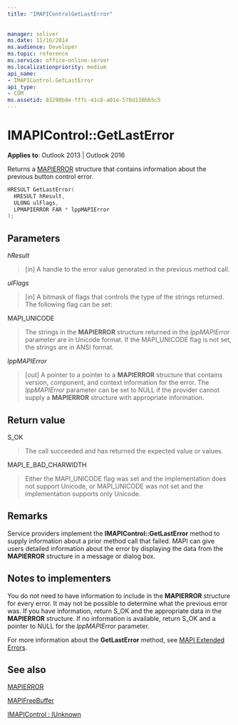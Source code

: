 ```yaml
---
title: "IMAPIControlGetLastError"
 
 
manager: soliver
ms.date: 11/16/2014
ms.audience: Developer
ms.topic: reference
ms.service: office-online-server
ms.localizationpriority: medium
api_name:
- IMAPIControl.GetLastError
api_type:
- COM
ms.assetid: 83290b8e-fffc-41c8-a01e-578d130b65c5
---
```


# IMAPIControl::GetLastError

  
  
**Applies to**: Outlook 2013 | Outlook 2016 
  
Returns a [MAPIERROR](mapierror.md) structure that contains information about the previous button control error. 
  
```cpp
HRESULT GetLastError(
  HRESULT hResult,
  ULONG ulFlags,
  LPMAPIERROR FAR * lppMAPIError
);
```

## Parameters

 _hResult_
  
> [in] A handle to the error value generated in the previous method call.
    
 _ulFlags_
  
> [in] A bitmask of flags that controls the type of the strings returned. The following flag can be set:
    
MAPI_UNICODE 
  
> The strings in the **MAPIERROR** structure returned in the _lppMAPIError_ parameter are in Unicode format. If the MAPI_UNICODE flag is not set, the strings are in ANSI format. 
    
 _lppMAPIError_
  
> [out] A pointer to a pointer to a **MAPIERROR** structure that contains version, component, and context information for the error. The  _lppMAPIError_ parameter can be set to NULL if the provider cannot supply a **MAPIERROR** structure with appropriate information. 
    
## Return value

S_OK 
  
> The call succeeded and has returned the expected value or values.
    
MAPI_E_BAD_CHARWIDTH 
  
> Either the MAPI_UNICODE flag was set and the implementation does not support Unicode, or MAPI_UNICODE was not set and the implementation supports only Unicode.
    
## Remarks

Service providers implement the **IMAPIControl::GetLastError** method to supply information about a prior method call that failed. MAPI can give users detailed information about the error by displaying the data from the **MAPIERROR** structure in a message or dialog box. 
  
## Notes to implementers

You do not need to have information to include in the **MAPIERROR** structure for every error. It may not be possible to determine what the previous error was. If you have information, return S_OK and the appropriate data in the **MAPIERROR** structure. If no information is available, return S_OK and a pointer to NULL for the  _lppMAPIError_ parameter. 
  
For more information about the **GetLastError** method, see [MAPI Extended Errors](mapi-extended-errors.md).
  
## See also



[MAPIERROR](mapierror.md)
  
[MAPIFreeBuffer](mapifreebuffer.md)
  
[IMAPIControl : IUnknown](imapicontroliunknown.md)

